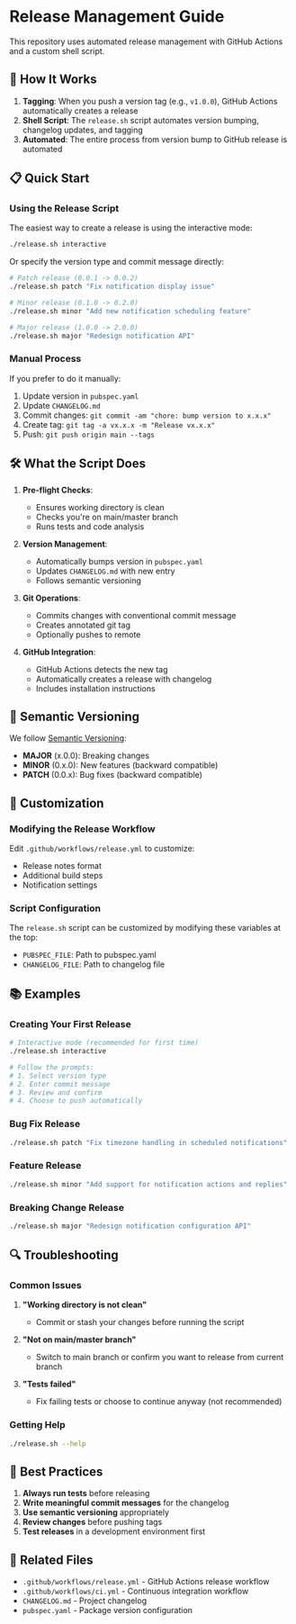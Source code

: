 # Release Management Guide

This repository uses automated release management with GitHub Actions and a custom shell script.

## 🚀 How It Works

1. **Tagging**: When you push a version tag (e.g., `v1.0.0`), GitHub Actions automatically creates a release
2. **Shell Script**: The `release.sh` script automates version bumping, changelog updates, and tagging
3. **Automated**: The entire process from version bump to GitHub release is automated

## 📋 Quick Start

### Using the Release Script

The easiest way to create a release is using the interactive mode:

```bash
./release.sh interactive
```

Or specify the version type and commit message directly:

```bash
# Patch release (0.0.1 -> 0.0.2)
./release.sh patch "Fix notification display issue"

# Minor release (0.1.0 -> 0.2.0)
./release.sh minor "Add new notification scheduling feature"

# Major release (1.0.0 -> 2.0.0)
./release.sh major "Redesign notification API"
```

### Manual Process

If you prefer to do it manually:

1. Update version in `pubspec.yaml`
2. Update `CHANGELOG.md`
3. Commit changes: `git commit -am "chore: bump version to x.x.x"`
4. Create tag: `git tag -a vx.x.x -m "Release vx.x.x"`
5. Push: `git push origin main --tags`

## 🛠️ What the Script Does

1. **Pre-flight Checks**:

   - Ensures working directory is clean
   - Checks you're on main/master branch
   - Runs tests and code analysis

2. **Version Management**:

   - Automatically bumps version in `pubspec.yaml`
   - Updates `CHANGELOG.md` with new entry
   - Follows semantic versioning

3. **Git Operations**:

   - Commits changes with conventional commit message
   - Creates annotated git tag
   - Optionally pushes to remote

4. **GitHub Integration**:
   - GitHub Actions detects the new tag
   - Automatically creates a release with changelog
   - Includes installation instructions

## 📝 Semantic Versioning

We follow [Semantic Versioning](https://semver.org/):

- **MAJOR** (x.0.0): Breaking changes
- **MINOR** (0.x.0): New features (backward compatible)
- **PATCH** (0.0.x): Bug fixes (backward compatible)

## 🔧 Customization

### Modifying the Release Workflow

Edit `.github/workflows/release.yml` to customize:

- Release notes format
- Additional build steps
- Notification settings

### Script Configuration

The `release.sh` script can be customized by modifying these variables at the top:

- `PUBSPEC_FILE`: Path to pubspec.yaml
- `CHANGELOG_FILE`: Path to changelog file

## 📚 Examples

### Creating Your First Release

```bash
# Interactive mode (recommended for first time)
./release.sh interactive

# Follow the prompts:
# 1. Select version type
# 2. Enter commit message
# 3. Review and confirm
# 4. Choose to push automatically
```

### Bug Fix Release

```bash
./release.sh patch "Fix timezone handling in scheduled notifications"
```

### Feature Release

```bash
./release.sh minor "Add support for notification actions and replies"
```

### Breaking Change Release

```bash
./release.sh major "Redesign notification configuration API"
```

## 🔍 Troubleshooting

### Common Issues

1. **"Working directory is not clean"**

   - Commit or stash your changes before running the script

2. **"Not on main/master branch"**

   - Switch to main branch or confirm you want to release from current branch

3. **"Tests failed"**
   - Fix failing tests or choose to continue anyway (not recommended)

### Getting Help

```bash
./release.sh --help
```

## 🎯 Best Practices

1. **Always run tests** before releasing
2. **Write meaningful commit messages** for the changelog
3. **Use semantic versioning** appropriately
4. **Review changes** before pushing tags
5. **Test releases** in a development environment first

## 🔗 Related Files

- `.github/workflows/release.yml` - GitHub Actions release workflow
- `.github/workflows/ci.yml` - Continuous integration workflow
- `CHANGELOG.md` - Project changelog
- `pubspec.yaml` - Package version configuration
